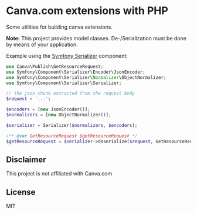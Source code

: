 # Canva.com extensions with  PHP

Some utilities for building canva extensions.

**Note:** This project provides model classes. De-/Serialization must be done by means of your application.

Example using the [Symfony Serializer](https://symfony.com/doc/current/components/serializer.html) component:

```php
use Canva\Publish\GetResourceRequest;
use Symfony\Component\Serializer\Encoder\JsonEncoder;
use Symfony\Component\Serializer\Normalizer\ObjectNormalizer;
use Symfony\Component\Serializer\Serializer;

// the json chunk extracted from the request body
$request = '...';

$encoders = [new JsonEncoder()];
$normalizers = [new ObjectNormalizer()];

$serializer = Serializer($normalizers, $encoders);

/** @var GetResourceRequest $getResourceRequest */
$getResourceRequest = $serializer->deserialize($request, GetResourceRequest::class, 'json');
```

## Disclaimer

This project is not affiliated with Canva.com

## License

MIT
